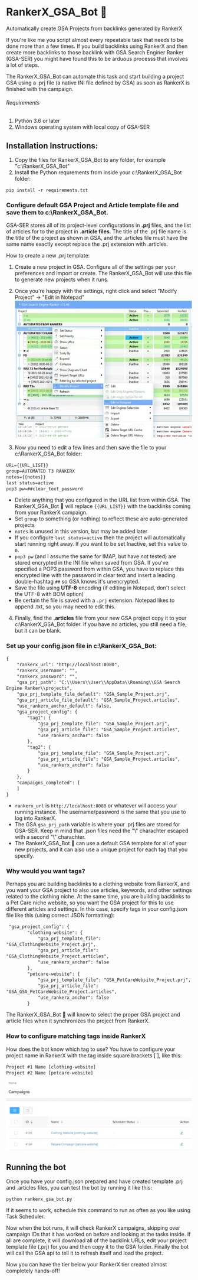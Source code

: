 # RankerX_GSA_Bot 🤖
Automatically create GSA Projects from backlinks generated by RankerX

If you're like me you script almost every repeatable task that needs to be done more than a few times. If you build backlinks using RankerX and then create more backlinks to those backlink with GSA Search Enginer Ranker (GSA-SER)  you might have found this to be arduous processs that involves a lot of steps. 

The RankerX_GSA_Bot can automate this task and start building a project GSA using a .prj file (a native INI file defined by GSA) as soon as RankerX is finished with the campaign.

###### Requirements
1. Python 3.6 or later
2. Windows operating system with local copy of GSA-SER

## Installation Instructions:

1. Copy the files for RankerX_GSA_Bot to any folder, for example "c:\RankerX_GSA_Bot"
2. Install the Python requrements from inside your c:\RankerX_GSA_Bot folder:

```
pip install -r requirements.txt
```

### Configure default GSA Project and Article template file and save them to c:\RankerX_GSA_Bot. 

GSA-SER stores all of its project-level configurations in **.prj** files, and the list of articles for to the project in **.article files**. The title of the .prj file name is the title of the project as shown in GSA, and the .articles file must have the same name exactly except replace the .prj extension with .articles. 

How to create a new .prj template:

1. Create a new project in GSA. Configure all of the settings per your preferences and import or create. The RankerX_GSA_Bot will use this file to generate new projects when it runs. 

2. Once you're happy with the settings, right click and select "Modify Project" -> "Edit in Notepad"
![RankerX GSA Tags](./howto/gsa_settings.JPG)

3. Now you need to edit a few lines and then save the file to your c:\RankerX_GSA_Bot folder:

```
URL={{URL_LIST}}
group=AUTOMATED T3 RANKERX
notes={{notes}}
last status=active
pop3 pw=##clear_text_password
```

- Delete anything that you configured in the URL list from within GSA. The RankerX_GSA_Bot 🤖 will replace `{{URL_LIST}}` with the backlinks coming from your RankerX campaign.
- Set `group` to something (or nothing) to reflect these are auto-generated projects
- `notes` is unused in this version, but may be added later
- If you configure `last status=active` then the project will automatically start running right away. If you want to be set Inactive, set this value to `0`.
- `pop3 pw` (and I assume the same for IMAP, but have not tested) are stored encrypted in the INI file when saved from GSA. If you've specified a POP3 password from within GSA, you have to replace this encrypted line with the password in clear text and insert a leading double-hashtag `##` so GSA knows it's unencrypted.
- Save the file using **UTF-8** encoding (if editing in Notepad, don't select the UTF-8 with BOM option)
- Be certain the file is saved with a `.prj` extension. Notepad likes to append .txt, so you may need to edit this.

4. Finally, find the **.articles** file from your new GSA project copy it to your c:\RankerX_GSA_Bot folder. If you have no articles, you still need a file, but it can be blank.


###  Set up your config.json file in c:\RankerX_GSA_Bot:

```
{
    "rankerx_url": "http://localhost:8080",
    "rankerx_username": "",
    "rankerx_password": "",
    "gsa_prj_path": "C:\\Users\\User\\AppData\\Roaming\\GSA Search Engine Ranker\\projects",
    "gsa_prj_template_file_default": "GSA_Sample_Project.prj",
    "gsa_prj_article_file_default": "GSA_Sample_Project.articles",
    "use_rankerx_anchor_default": false,
    "gsa_project_config": {
        "tag1": {
            "gsa_prj_template_file": "GSA_Sample_Project.prj",
            "gsa_prj_article_file": "GSA_Sample_Project.articles",
            "use_rankerx_anchor": false
        },
        "tag2": {
            "gsa_prj_template_file": "GSA_Sample_Project.prj",
            "gsa_prj_article_file": "GSA_Sample_Project.articles",
            "use_rankerx_anchor": false
        }
    },
    "campaigns_completed": [
    ]
}
```

- `rankerx_url` is `http://localhost:8080` or whatever will access your running instance. The username/password is the same that you use to log into RankerX.
- The GSA `gsa_prj_path` variable is where your .prj files are stored for GSA-SER. Keep in mind that .json files need the "\\" charachter escaped with a second "\\" charachter. 
- The RankerX_GSA_Bot 🤖 can use a default GSA template for all of your new projects, and it can also use a unique project for each tag that you specify. 

### Why would you want tags? 
Perhaps you are building backlinks to a clothing website from RankerX, and you want your GSA project to also use articles, keywords, and other settings related to the clothing niche. At the same time, you are building backlinks to a Pet Care niche website, so you want the GSA project for this to use different articles and settings. In this case, specify tags in your config.json file like this (using correct JSON formatting):

```
 "gsa_project_config": {
        "clothing-website": {
            "gsa_prj_template_file": "GSA_ClothingWebsite_Project.prj",
            "gsa_prj_article_file": "GSA_ClothingWebsite_Project.articles",
            "use_rankerx_anchor": false
        },
        "petcare-website": {
            "gsa_prj_template_file": "GSA_PetCareWebsite_Project.prj",
            "gsa_prj_article_file": "GSA_GSA_PetCareWebsite_Project.articles",
            "use_rankerx_anchor": false
        }
```

The RankerX_GSA_Bot 🤖 will know to select the proper GSA project and article files when it synchronizes the project from RankerX. 

### How to configure matching tags inside RankerX
How does the bot know which tag to use? You have to configure your project name in RankerX with the tag inside square brackets [ ], like this:

```
Project #1 Name [clothing-website]
Project #2 Name [petcare-website]
```
![RankerX GSA Tags](./howto/rankerx_settings.JPG)

## Running the bot

Once you have your config.json prepared and have created template .prj and .articles files, you can test the bot by running it like this:

```
python rankerx_gsa_bot.py
```

If it seems to work, schedule this command to run as often as you like using Task Scheduler. 

Now when the bot runs, it will check RankerX campaigns, skipping over campaign IDs that it has worked on before and looking at the tasks inside. If all are complete, it will download all of the backlink URLs, edit your project template file (.prj) for you and then copy it to the GSA folder. Finally the bot will call the GSA api to tell it to refresh itself and load the project.

Now you can have the tier below your RankerX tier created almost completely hands-off! 
